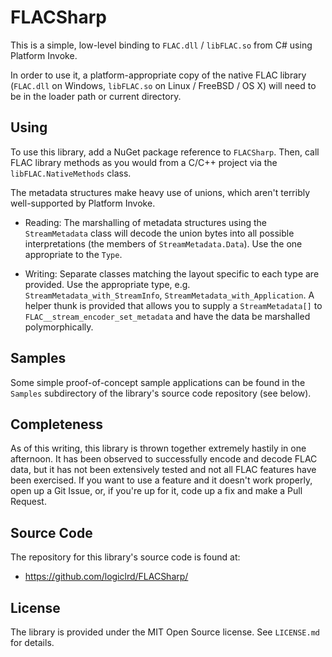 # FLACSharp

This is a simple, low-level binding to `FLAC.dll` / `libFLAC.so` from C# using Platform Invoke.

In order to use it, a platform-appropriate copy of the native FLAC library (`FLAC.dll` on Windows, `libFLAC.so` on Linux / FreeBSD / OS X) will need to be in the loader path or current directory.

## Using

To use this library, add a NuGet package reference to `FLACSharp`. Then, call FLAC library methods as you would from a C/C++ project via the `libFLAC.NativeMethods` class.

The metadata structures make heavy use of unions, which aren't terribly well-supported by Platform Invoke.

* Reading: The marshalling of metadata structures using the `StreamMetadata` class will decode the union bytes into all possible interpretations (the members of `StreamMetadata.Data`). Use the one appropriate to the `Type`.

* Writing: Separate classes matching the layout specific to each type are provided. Use the appropriate type, e.g. `StreamMetadata_with_StreamInfo`, `StreamMetadata_with_Application`. A helper thunk is provided that allows you to supply a `StreamMetadata[]` to `FLAC__stream_encoder_set_metadata` and have the data be marshalled polymorphically.

## Samples

Some simple proof-of-concept sample applications can be found in the `Samples` subdirectory of the library's source code repository (see below).

## Completeness

As of this writing, this library is thrown together extremely hastily in one afternoon. It has been observed to successfully encode and decode FLAC data, but it has not been extensively tested and not all FLAC features have been exercised. If you want to use a feature and it doesn't work properly, open up a Git Issue, or, if you're up for it, code up a fix and make a Pull Request.

## Source Code

The repository for this library's source code is found at:

* https://github.com/logiclrd/FLACSharp/

## License

The library is provided under the MIT Open Source license. See `LICENSE.md` for details.
